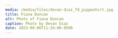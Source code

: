 ```yaml
---
media: /media/files/devan-diaz_fd_pippashirt.jpg
title: Fiona Duncan
alt: Photo of Fiona Duncan
caption: Photo by Devan Diaz
date: 2023-09-06T11:24:00-0500
---
```

